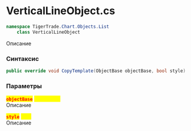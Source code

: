 
# VerticalLineObject.cs
```csharp
namespace TigerTrade.Chart.Objects.List  
    class VerticalLineObject
```

Описание

### Синтаксис
```csharp
public override void CopyTemplate(ObjectBase objectBase, bool style)
```

### Параметры
<mark style="color:red;">**`objectBase`**</mark> <mark style="color:yellow;">`ObjectBase`</mark>  
 Описание  
  
<mark style="color:red;">**`style`**</mark> <mark style="color:yellow;">`bool`</mark>  
 Описание  
  

                    
                    